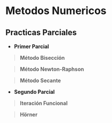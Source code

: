 # Metodos Numericos

## Practicas Parciales

+ **Primer Parcial**

>**Método Bisección**

>**Método Newton-Raphson**

>**Método Secante**


+ **Segundo Parcial**

>**Iteración Funcional**

>**Hörner**